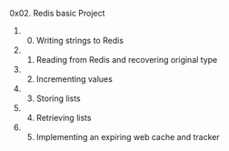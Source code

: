 0x02. Redis basic Project
1. 0. Writing strings to Redis
2. 1. Reading from Redis and recovering original type
3. 2. Incrementing values
4. 3. Storing lists
5. 4. Retrieving lists
6. 5. Implementing an expiring web cache and tracker
